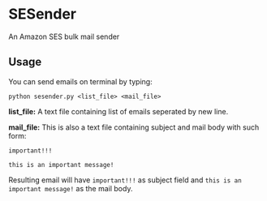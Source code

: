 SESender
========

An Amazon SES bulk mail sender

Usage
---------

You can send emails on terminal by typing:

    python sesender.py <list_file> <mail_file>

**list_file:** A text file containing list of emails seperated by new line.

**mail_file:** This is also a text file containing subject and mail body with such form:


    important!!!
     
    this is an important message!


Resulting email will have `important!!!` as subject field and `this is an important message!` as the mail body.

